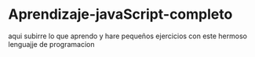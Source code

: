 # Aprendizaje-javaScript-completo
aqui subirre lo que aprendo y hare pequeños ejercicios con este hermoso lenguajje de programacion
